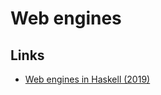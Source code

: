 # Web engines

## Links

- [Web engines in Haskell (2019)](https://chrisdone.com/posts/web-engines/)
